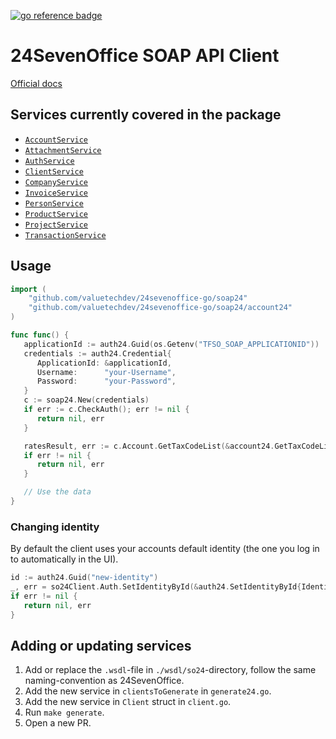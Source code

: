 [![go reference badge](https://pkg.go.dev/badge/github.com/valuetechdev/24sevenoffice-go.svg)](https://pkg.go.dev/github.com/valuetechdev/24sevenoffice-go/soap24)

# 24SevenOffice SOAP API Client

[Official docs](https://developer.24sevenoffice.com/docs/)

## Services currently covered in the package

- [`AccountService`](https://developer.24sevenoffice.com/docs/accountservice.html)
- [`AttachmentService`](https://developer.24sevenoffice.com/docs/attachmentservice.html)
- [`AuthService`](https://developer.24sevenoffice.com/docs/authservice.html)
- [`ClientService`](https://developer.24sevenoffice.com/docs/clientservice.html)
- [`CompanyService`](https://developer.24sevenoffice.com/docs/companyservice.html)
- [`InvoiceService`](https://developer.24sevenoffice.com/docs/invoiceservice.html)
- [`PersonService`](https://developer.24sevenoffice.com/docs/personservice.html)
- [`ProductService`](https://developer.24sevenoffice.com/docs/productservice.html)
- [`ProjectService`](https://developer.24sevenoffice.com/docs/projectservice.html)
- [`TransactionService`](https://developer.24sevenoffice.com/docs/transactionservice.html)

## Usage

```go
import (
	"github.com/valuetechdev/24sevenoffice-go/soap24"
	"github.com/valuetechdev/24sevenoffice-go/soap24/account24"
)

func func() {
   applicationId := auth24.Guid(os.Getenv("TFSO_SOAP_APPLICATIONID"))
   credentials := auth24.Credential{
      ApplicationId: &applicationId,
      Username:      "your-Username",
      Password:      "your-Password",
   }
   c := soap24.New(credentials)
   if err := c.CheckAuth(); err != nil {
      return nil, err
   }

   ratesResult, err := c.Account.GetTaxCodeList(&account24.GetTaxCodeList{})
   if err != nil {
      return nil, err
   }

   // Use the data
}
```

### Changing identity

By default the client uses your accounts default identity (the one you log in
to automatically in the UI).

```go
id := auth24.Guid("new-identity")
_, err = so24Client.Auth.SetIdentityById(&auth24.SetIdentityById{IdentityId: &id})
if err != nil {
   return nil, err
}
```

## Adding or updating services

1. Add or replace the `.wsdl`-file in `./wsdl/so24`-directory, follow the same
   naming-convention as 24SevenOffice.
1. Add the new service in `clientsToGenerate` in `generate24.go`.
1. Add the new service in `Client` struct in `client.go`.
1. Run `make generate`.
1. Open a new PR.
